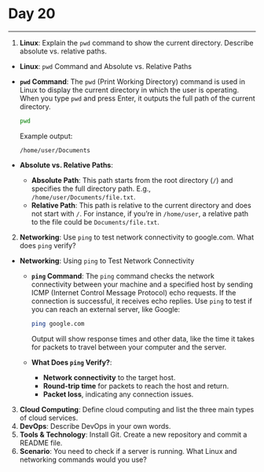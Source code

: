 # Day 20

---

1. **Linux**: Explain the `pwd` command to show the current directory. Describe absolute vs. relative paths.
  * **Linux**: `pwd` Command and Absolute vs. Relative Paths
   - **`pwd` Command**: The `pwd` (Print Working Directory) command is used in Linux to display the current directory in which the user is operating. When you type `pwd` and press Enter, it outputs the full path of the current directory.
     ```bash
     pwd
     ```
     Example output:
     ```
     /home/user/Documents
     ```

   - **Absolute vs. Relative Paths**:
     - **Absolute Path**: This path starts from the root directory (`/`) and specifies the full directory path. E.g., `/home/user/Documents/file.txt`.
     - **Relative Path**: This path is relative to the current directory and does not start with `/`. For instance, if you’re in `/home/user`, a relative path to the file could be `Documents/file.txt`.


2. **Networking**: Use `ping` to test network connectivity to google.com. What does `ping` verify?
 * **Networking**: Using `ping` to Test Network Connectivity
   - **`ping` Command**: The `ping` command checks the network connectivity between your machine and a specified host by sending ICMP (Internet Control Message Protocol) echo requests. If the connection is successful, it receives echo replies. Use `ping` to test if you can reach an external server, like Google:
     ```bash
     ping google.com
     ```
     Output will show response times and other data, like the time it takes for packets to travel between your computer and the server.

   - **What Does `ping` Verify?**:
     - **Network connectivity** to the target host.
     - **Round-trip time** for packets to reach the host and return.
     - **Packet loss**, indicating any connection issues.
   

3. **Cloud Computing**: Define cloud computing and list the three main types of cloud services.
4. **DevOps**: Describe DevOps in your own words.
5. **Tools & Technology**: Install Git. Create a new repository and commit a README file.
6. **Scenario**: You need to check if a server is running. What Linux and networking commands would you use?
